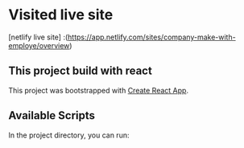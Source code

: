 # Visited live site

[netlify live site] :(https://app.netlify.com/sites/company-make-with-employe/overview)

## This project build with react

This project was bootstrapped with [Create React App](https://github.com/ProgrammingHeroWC4/the-superhero-direction-srikanto5120).

## Available Scripts

In the project directory, you can run:
